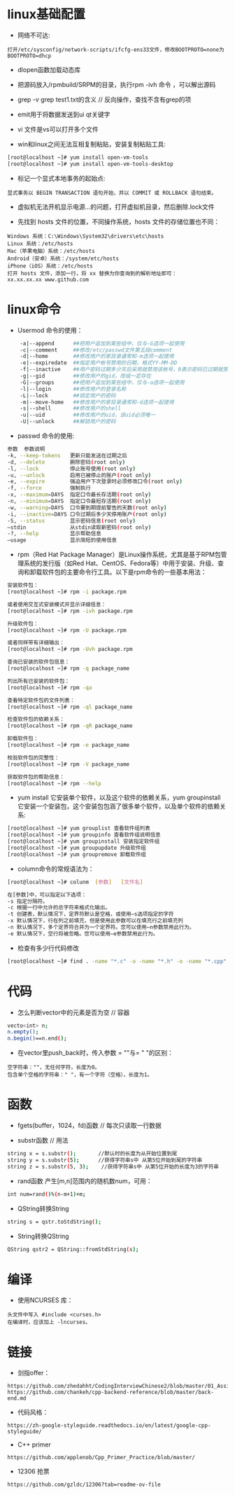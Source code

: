 # linux基础配置
* 网络不可达:
```
打开/etc/sysconfig/network-scripts/ifcfg-ens33文件，修改BOOTPROTO=none为BOOTPROTO=dhcp
```

* dlopen函数加载动态库

* 把源码放入/rpmbuild/SRPM的目录，执行rpm -ivh 命令 ，可以解出源码

* grep -v grep test1.txt的含义 // 反向操作，查找不含有grep的项

* emit用于将数据发送到ui qt关键字

* vi 文件是vs可以打开多个文件

* win和linux之间无法互相复制粘贴，安装复制粘贴工具:
```bash
[root@localhost ~]# yum install open-vm-tools
[root@localhost ~]# yum install open-vm-tools-desktop
```

* 标记一个显式本地事务的起始点:
```
显式事务以 BEGIN TRANSACTION 语句开始，并以 COMMIT 或 ROLLBACK 语句结束。
```
* 虚拟机无法开机显示电源...的问题，打开虚拟机目录，然后删除.lock文件

* 先找到 hosts 文件的位置，不同操作系统，hosts 文件的存储位置也不同：
```
Windows 系统：C:\Windows\System32\drivers\etc\hosts
Linux 系统：/etc/hosts
Mac（苹果电脑）系统：/etc/hosts
Android（安卓）系统：/system/etc/hosts
iPhone（iOS）系统：/etc/hosts
打开 hosts 文件，添加一行，将 xx 替换为你查询到的解析地址即可：
xx.xx.xx.xx www.github.com
```

# linux命令
* Usermod 命令的使用：
```bash
    -a|--append      ##把用户追加到某些组中，仅与-G选项一起使用 
    -c|--comment     ##修改/etc/passwd文件第五段comment 
    -d|--home        ##修改用户的家目录通常和-m选项一起使用 
    -e|--expiredate  ##指定用户帐号禁用的日期，格式YY-MM-DD 
    -f|--inactive    ##用户密码过期多少天后采用就禁用该帐号，0表示密码已过期就禁用帐号，-1表示禁用此功能，默认值是-1 
    -g|--gid         ##修改用户的gid，改组一定存在
    -G|--groups      ##把用户追加到某些组中，仅与-a选项一起使用 
    -l|--login       ##修改用户的登录名称 
    -L|--lock        ##锁定用户的密码 
    -m|--move-home   ##修改用户的家目录通常和-d选项一起使用 
    -s|--shell       ##修改用户的shell 
    -u|--uid         ##修改用户的uid，该uid必须唯一 
    -U|--unlock      ##解锁用户的密码 
 ```

* passwd 命令的使用:
```bash
参数  参数说明
-k, --keep-tokens   更新只能发送在过期之后
-d, --delete        删除密码(root only)
-l, --lock          停止账号使用(root only)
-u, --unlock        启用已被停止的账户(root only)
-e, --expire        强迫用户下次登录时必须修改口令(root only)
-f, --force         强制执行
-x, --maximum=DAYS  指定口令最长存活期(root only)
-n, --minimum=DAYS  指定口令最短存活期(root only)
-w, --warning=DAYS  口令要到期提前警告的天数(root only)
-i, --inactive=DAYS 口令过期后多少天停用账户(root only)
-S, --status        显示密码信息(root only)
–stdin              从stdin读取新密码(root only)
-?, --help          显示帮助信息
–usage              显示简短的使用信息
```

* rpm（Red Hat Package Manager）是Linux操作系统，尤其是基于RPM包管理系统的发行版（如Red Hat、CentOS、Fedora等）中用于安装、升级、查询和卸载软件包的主要命令行工具。以下是rpm命令的一些基本用法：

```bash
安装软件包：
[root@localhost ~]# rpm -i package.rpm

或者使用交互式安装模式并显示详细信息：
[root@localhost ~]# rpm -ivh package.rpm

升级软件包：
[root@localhost ~]# rpm -U package.rpm

或者同样带有详细输出：
[root@localhost ~]# rpm -Uvh package.rpm

查询已安装的软件包信息：
[root@localhost ~]# rpm -q package_name

列出所有已安装的软件包：
[root@localhost ~]# rpm -qa

查看特定软件包的文件列表：
[root@localhost ~]# rpm -ql package_name

检查软件包的依赖关系：
[root@localhost ~]# rpm -qR package_name

卸载软件包：
[root@localhost ~]# rpm -e package_name

校验软件包的完整性：
[root@localhost ~]# rpm -V package_name

获取软件包的帮助信息：
[root@localhost ~]# rpm --help
```

* yum install 它安装单个软件，以及这个软件的依赖关系，yum groupinstall 它安装一个安装包，这个安装包包涵了很多单个软件，以及单个软件的依赖关系:
```bash
[root@localhost ~]# yum grouplist 查看软件组列表
[root@localhost ~]# yum groupinfo 查看软件组说明信息
[root@localhost ~]# yum groupinstall 安装指定软件组
[root@localhost ~]# yum groupupdate 升级软件组
[root@localhost ~]# yum groupremove 卸载软件组
```

* column命令的常规语法为：
```bash
[root@localhost ~]# colunm  [参数]   [文件名]

在[参数]中，可以指定以下选项：
-s 指定分隔符。
-c 根据一行中允许的总字符来格式化输出。
-t 创建表，默认情况下，定界符默认是空格，或使用–s选项指定的字符
-x 默认情况下，行在列之前填充，但是使用此参数可以在填充行之前填充列
-n 默认情况下，多个定界符合并为一个定界符。您可以使用–n参数禁用此行为。
-e 默认情况下，空行将被忽略。您可以使用–e参数禁用此行为。
```

* 检查有多少行代码修改
```bash
[root@localhost ~]# find . -name "*.c" -o -name "*.h" -o -name "*.cpp" -o -name "*.py"  -o -name "*.sh" |xargs wc -l
```

# 代码
* 怎么判断vector中的元素是否为空    // 容器
```bash
vecto<int> n;
n.empty();
n.begin()==n.end();
```

* 在vector里push_back时，传入参数 = ""与= " "的区别：
```
空字符串：""，无任何字符，长度为0。
包含单个空格的字符串：" "，有一个字符（空格），长度为1。
```

# 函数
* fgets(buffer，1024，fd)函数 // 每次只读取一行数据

* substr函数 // 用法
```bash
string x = s.substr();       //默认时的长度为从开始位置到尾
string y = s.substr(5);      //获得字符串s中 从第5位开始到尾的字符串
string z = s.substr(5, 3);    //获得字符串s中 从第5位开始的长度为3的字符串
```

* rand函数
产生[m,n]范围内的随机数num，可用：
```bash
int num=rand()%(n-m+1)+m;
```

* QString转换String
```bash
string s = qstr.toStdString();
```
* String转换QString
```bash
QString qstr2 = QString::fromStdString(s);
```


# 编译
* 使用NCURSES 库：
```
头文件中写入 #include <curses.h>
在编译时，应该加上 -lncurses。
```


# 链接
* 剑指offer：
```
https://github.com/zhedahht/CodingInterviewChinese2/blob/master/01_AssignmentOperator/AssignmentOperator.cpp
https://github.com/chankeh/cpp-backend-reference/blob/master/back-end.md
```

* 代码风格：
```
https://zh-google-styleguide.readthedocs.io/en/latest/google-cpp-styleguide/
```

* C++ primer
``` 
https://github.com/applenob/Cpp_Primer_Practice/blob/master/
```

* 12306 抢票
```
https://github.com/gzldc/12306?tab=readme-ov-file
```

